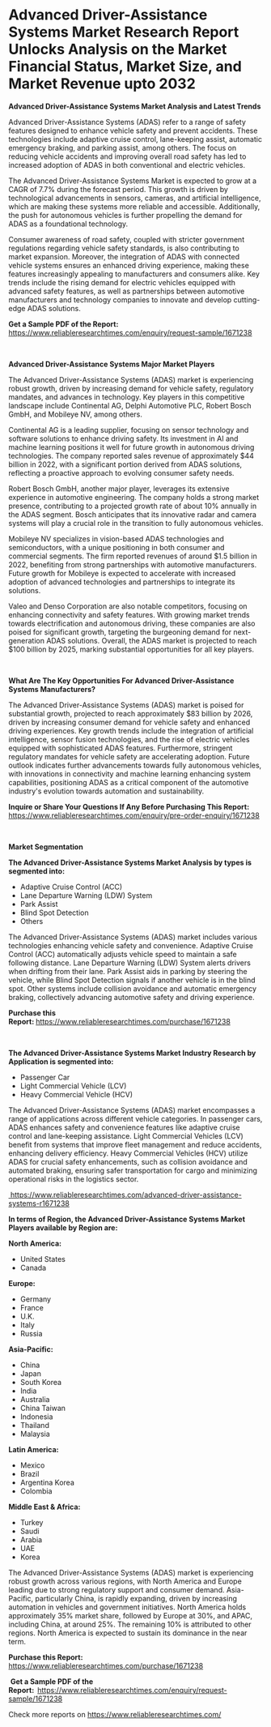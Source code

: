 <p><h1>Advanced Driver-Assistance Systems Market Research Report Unlocks Analysis on the Market Financial Status, Market Size, and Market Revenue upto 2032</h1></p><p><strong>Advanced Driver-Assistance Systems Market Analysis and Latest Trends</strong></p>
<p><p>Advanced Driver-Assistance Systems (ADAS) refer to a range of safety features designed to enhance vehicle safety and prevent accidents. These technologies include adaptive cruise control, lane-keeping assist, automatic emergency braking, and parking assist, among others. The focus on reducing vehicle accidents and improving overall road safety has led to increased adoption of ADAS in both conventional and electric vehicles.</p><p>The Advanced Driver-Assistance Systems Market is expected to grow at a CAGR of 7.7% during the forecast period. This growth is driven by technological advancements in sensors, cameras, and artificial intelligence, which are making these systems more reliable and accessible. Additionally, the push for autonomous vehicles is further propelling the demand for ADAS as a foundational technology. </p><p>Consumer awareness of road safety, coupled with stricter government regulations regarding vehicle safety standards, is also contributing to market expansion. Moreover, the integration of ADAS with connected vehicle systems ensures an enhanced driving experience, making these features increasingly appealing to manufacturers and consumers alike. Key trends include the rising demand for electric vehicles equipped with advanced safety features, as well as partnerships between automotive manufacturers and technology companies to innovate and develop cutting-edge ADAS solutions.</p></p>
<p><strong>Get a Sample PDF of the Report:&nbsp;</strong> <a href="https://www.reliableresearchtimes.com/enquiry/request-sample/1671238?utm_campaign=2774&utm_medium=2&utm_source=Github&utm_content=ia&utm_term=25032025&utm_id=advanced-driver-assistance-systems">https://www.reliableresearchtimes.com/enquiry/request-sample/1671238</a></p>
<p>&nbsp;</p>
<p><strong>Advanced Driver-Assistance Systems Major Market Players</strong></p>
<p><p>The Advanced Driver-Assistance Systems (ADAS) market is experiencing robust growth, driven by increasing demand for vehicle safety, regulatory mandates, and advances in technology. Key players in this competitive landscape include Continental AG, Delphi Automotive PLC, Robert Bosch GmbH, and Mobileye NV, among others.</p><p>Continental AG is a leading supplier, focusing on sensor technology and software solutions to enhance driving safety. Its investment in AI and machine learning positions it well for future growth in autonomous driving technologies. The company reported sales revenue of approximately $44 billion in 2022, with a significant portion derived from ADAS solutions, reflecting a proactive approach to evolving consumer safety needs.</p><p>Robert Bosch GmbH, another major player, leverages its extensive experience in automotive engineering. The company holds a strong market presence, contributing to a projected growth rate of about 10% annually in the ADAS segment. Bosch anticipates that its innovative radar and camera systems will play a crucial role in the transition to fully autonomous vehicles.</p><p>Mobileye NV specializes in vision-based ADAS technologies and semiconductors, with a unique positioning in both consumer and commercial segments. The firm reported revenues of around $1.5 billion in 2022, benefiting from strong partnerships with automotive manufacturers. Future growth for Mobileye is expected to accelerate with increased adoption of advanced technologies and partnerships to integrate its solutions.</p><p>Valeo and Denso Corporation are also notable competitors, focusing on enhancing connectivity and safety features. With growing market trends towards electrification and autonomous driving, these companies are also poised for significant growth, targeting the burgeoning demand for next-generation ADAS solutions. Overall, the ADAS market is projected to reach $100 billion by 2025, marking substantial opportunities for all key players.</p></p>
<p>&nbsp;</p>
<p><strong>What Are The Key Opportunities For Advanced Driver-Assistance Systems Manufacturers?</strong></p>
<p><p>The Advanced Driver-Assistance Systems (ADAS) market is poised for substantial growth, projected to reach approximately $83 billion by 2026, driven by increasing consumer demand for vehicle safety and enhanced driving experiences. Key growth trends include the integration of artificial intelligence, sensor fusion technologies, and the rise of electric vehicles equipped with sophisticated ADAS features. Furthermore, stringent regulatory mandates for vehicle safety are accelerating adoption. Future outlook indicates further advancements towards fully autonomous vehicles, with innovations in connectivity and machine learning enhancing system capabilities, positioning ADAS as a critical component of the automotive industry's evolution towards automation and sustainability.</p></p>
<p><strong>Inquire or Share Your Questions If Any Before Purchasing This Report:</strong> <a href="https://www.reliableresearchtimes.com/enquiry/pre-order-enquiry/1671238?utm_campaign=2774&utm_medium=2&utm_source=Github&utm_content=ia&utm_term=25032025&utm_id=advanced-driver-assistance-systems">https://www.reliableresearchtimes.com/enquiry/pre-order-enquiry/1671238</a></p>
<p>&nbsp;</p>
<p><strong>Market Segmentation</strong></p>
<p><strong>The Advanced Driver-Assistance Systems Market Analysis by types is segmented into:</strong></p>
<p><ul><li>Adaptive Cruise Control (ACC)</li><li>Lane Departure Warning (LDW) System</li><li>Park Assist</li><li>Blind Spot Detection</li><li>Others</li></ul></p>
<p><p>The Advanced Driver-Assistance Systems (ADAS) market includes various technologies enhancing vehicle safety and convenience. Adaptive Cruise Control (ACC) automatically adjusts vehicle speed to maintain a safe following distance. Lane Departure Warning (LDW) System alerts drivers when drifting from their lane. Park Assist aids in parking by steering the vehicle, while Blind Spot Detection signals if another vehicle is in the blind spot. Other systems include collision avoidance and automatic emergency braking, collectively advancing automotive safety and driving experience.</p></p>
<p><strong>Purchase this Report:&nbsp;</strong><a href="https://www.reliableresearchtimes.com/purchase/1671238?utm_campaign=2774&utm_medium=2&utm_source=Github&utm_content=ia&utm_term=25032025&utm_id=advanced-driver-assistance-systems">https://www.reliableresearchtimes.com/purchase/1671238</a></p>
<p>&nbsp;</p>
<p><strong>The Advanced Driver-Assistance Systems Market Industry Research by Application is segmented into:</strong></p>
<p><ul><li>Passenger Car</li><li>Light Commercial Vehicle (LCV)</li><li>Heavy Commercial Vehicle (HCV)</li></ul></p>
<p><p>The Advanced Driver-Assistance Systems (ADAS) market encompasses a range of applications across different vehicle categories. In passenger cars, ADAS enhances safety and convenience features like adaptive cruise control and lane-keeping assistance. Light Commercial Vehicles (LCV) benefit from systems that improve fleet management and reduce accidents, enhancing delivery efficiency. Heavy Commercial Vehicles (HCV) utilize ADAS for crucial safety enhancements, such as collision avoidance and automated braking, ensuring safer transportation for cargo and minimizing operational risks in the logistics sector.</p></p>
<p><a href="https://www.reliableresearchtimes.com/advanced-driver-assistance-systems-r1671238?utm_campaign=2774&utm_medium=2&utm_source=Github&utm_content=ia&utm_term=25032025&utm_id=advanced-driver-assistance-systems">&nbsp;https://www.reliableresearchtimes.com/advanced-driver-assistance-systems-r1671238</a></p>
<p><strong>In terms of Region, the Advanced Driver-Assistance Systems Market Players available by Region are:</strong></p>
<p>
    <p> <strong> North America: </strong>
        <ul>
            <li>United States</li>
            <li>Canada</li>
        </ul>
        </p> 
    <p> <strong> Europe: </strong>
        <ul>
            <li>Germany</li>
            <li>France</li>
            <li>U.K.</li>
            <li>Italy</li>
            <li>Russia</li>
        </ul>
        </p> 
    <p> <strong> Asia-Pacific: </strong>
        <ul>
            <li>China</li>
            <li>Japan</li>
            <li>South Korea</li>
            <li>India</li>
            <li>Australia</li>
            <li>China Taiwan</li>
            <li>Indonesia</li>
            <li>Thailand</li>
            <li>Malaysia</li>
        </ul>
        </p> 
    <p> <strong> Latin America: </strong>
        <ul>
            <li>Mexico</li>
            <li>Brazil</li>
            <li>Argentina Korea</li>
            <li>Colombia</li>
        </ul>
        </p> 
    <p> <strong> Middle East & Africa: </strong>
        <ul>
            <li>Turkey</li>
            <li>Saudi</li>
            <li>Arabia</li>
            <li>UAE</li>
            <li>Korea</li>
        </ul>
    </p>
    </p>
<p><p>The Advanced Driver-Assistance Systems (ADAS) market is experiencing robust growth across various regions, with North America and Europe leading due to strong regulatory support and consumer demand. Asia-Pacific, particularly China, is rapidly expanding, driven by increasing automation in vehicles and government initiatives. North America holds approximately 35% market share, followed by Europe at 30%, and APAC, including China, at around 25%. The remaining 10% is attributed to other regions. North America is expected to sustain its dominance in the near term.</p></p>
<p><strong>Purchase this Report: </strong><a href="https://www.reliableresearchtimes.com/purchase/1671238?utm_campaign=2774&utm_medium=2&utm_source=Github&utm_content=ia&utm_term=25032025&utm_id=advanced-driver-assistance-systems">https://www.reliableresearchtimes.com/purchase/1671238</a></p>
<p>&nbsp;<strong>Get a Sample PDF of the Report:&nbsp;&nbsp;</strong><a href="https://www.reliableresearchtimes.com/enquiry/request-sample/1671238?utm_campaign=2774&utm_medium=2&utm_source=Github&utm_content=ia&utm_term=25032025&utm_id=advanced-driver-assistance-systems">https://www.reliableresearchtimes.com/enquiry/request-sample/1671238</a></p>
<p><strong></strong></p>
<p>Check more reports on <a href="https://www.reliableresearchtimes.com/?utm_campaign=2774&utm_medium=2&utm_source=Github&utm_content=ia&utm_term=25032025&utm_id=advanced-driver-assistance-systems">https://www.reliableresearchtimes.com/</a></p>